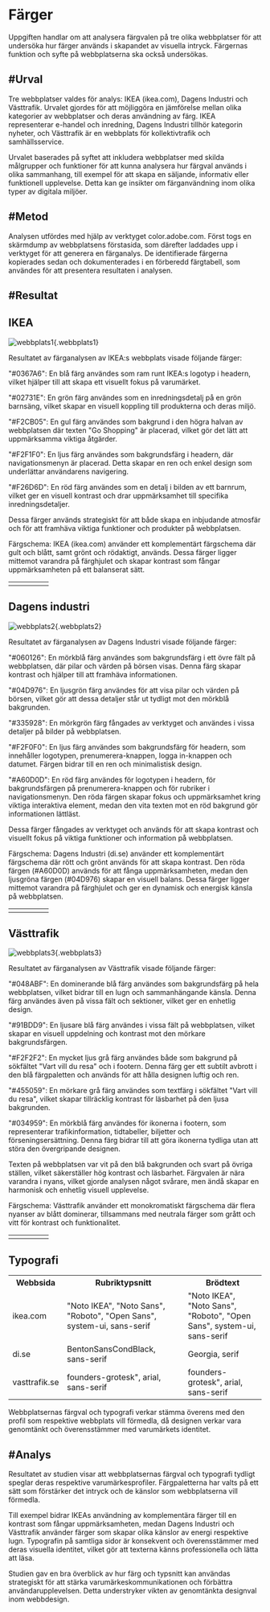 
Färger
=======================

Uppgiften handlar om att analysera färgvalen på tre olika webbplatser för att undersöka hur färger används i skapandet av visuella intryck. Färgernas funktion och syfte på webbplatserna ska också undersökas.

#Urval
-----------------------

Tre webbplatser valdes för analys: IKEA (ikea.com), Dagens Industri och Västtrafik. Urvalet gjordes för att möjliggöra en jämförelse mellan olika kategorier av webbplatser och deras användning av färg. IKEA representerar e-handel och inredning, Dagens Industri tillhör kategorin nyheter, och Västtrafik är en webbplats för kollektivtrafik och samhällsservice.

Urvalet baserades på syftet att inkludera webbplatser med skilda målgrupper och funktioner för att kunna analysera hur färgval används i olika sammanhang, till exempel för att skapa en säljande, informativ eller funktionell upplevelse. Detta kan ge insikter om färganvändning inom olika typer av digitala miljöer.

#Metod
-----------------------

Analysen utfördes med hjälp av verktyget color.adobe.com. Först togs en skärmdump av webbplatsens förstasida, som därefter laddades upp i verktyget för att generera en färganalys. De identifierade färgerna kopierades sedan och dokumenterades i en förberedd färgtabell, som användes för att presentera resultaten i analysen.

#Resultat
-----------------------

<h2 class="website-title">IKEA</h2>

![webbplats1](%assets_url%/img/webbplats1.png){.webbplats1}

Resultatet av färganalysen av IKEA:s webbplats visade följande färger:

"#0367A6": En blå färg användes som ram runt IKEA:s logotyp i headern, vilket hjälper till att skapa ett visuellt fokus på varumärket.

"#02731E": En grön färg användes som en inredningsdetalj på en grön barnsäng, vilket skapar en visuell koppling till produkterna och deras miljö.

"#F2CB05": En gul färg användes som bakgrund i den högra halvan av webbplatsen där texten "Go Shopping" är placerad, vilket gör det lätt att uppmärksamma viktiga åtgärder.

"#F2F1F0": En ljus färg användes som bakgrundsfärg i headern, där navigationsmenyn är placerad. Detta skapar en ren och enkel design som underlättar användarens navigering.

"#F26D6D": En röd färg användes som en detalj i bilden av ett barnrum, vilket ger en visuell kontrast och drar uppmärksamhet till specifika inredningsdetaljer.

Dessa färger används strategiskt för att både skapa en inbjudande atmosfär och för att framhäva viktiga funktioner och produkter på webbplatsen.

Färgschema: IKEA (ikea.com) använder ett komplementärt färgschema där gult och blått, samt grönt och rödaktigt, används. Dessa färger ligger mittemot varandra på färghjulet och skapar kontrast som fångar uppmärksamheten på ett balanserat sätt.

<table class="color-table">
  <tr>
    <td class="color-1"></td>
    <td class="color-2"></td>
    <td class="color-3"></td>
    <td class="color-4"></td>
    <td class="color-5"></td>
  </tr>
</table>

<h2 class="website-title">Dagens industri</h2>

![webbplats2](%assets_url%/img/webbplats2.png){.webbplats2}

Resultatet av färganalysen av Dagens Industri visade följande färger:

"#060126": En mörkblå färg användes som bakgrundsfärg i ett övre fält på webbplatsen, där pilar och värden på börsen visas. Denna färg skapar kontrast och hjälper till att framhäva informationen.

"#04D976": En ljusgrön färg användes för att visa pilar och värden på börsen, vilket gör att dessa detaljer står ut tydligt mot den mörkblå bakgrunden.

"#335928": En mörkgrön färg fångades av verktyget och användes i vissa detaljer på bilder på webbplatsen.

"#F2F0F0": En ljus färg användes som bakgrundsfärg för headern, som innehåller logotypen, prenumerera-knappen, logga in-knappen och datumet. Färgen bidrar till en ren och minimalistisk design.

"#A60D0D": En röd färg användes för logotypen i headern, för bakgrundsfärgen på prenumerera-knappen och för rubriker i navigationsmenyn. Den röda färgen skapar fokus och uppmärksamhet kring viktiga interaktiva element, medan den vita texten mot en röd bakgrund gör informationen lättläst.

Dessa färger fångades av verktyget och används för att skapa kontrast och visuellt fokus på viktiga funktioner och information på webbplatsen.

Färgschema: Dagens Industri (di.se) använder ett komplementärt färgschema där rött och grönt används för att skapa kontrast. Den röda färgen (#A60D0D) används för att fånga uppmärksamheten, medan den ljusgröna färgen (#04D976) skapar en visuell balans. Dessa färger ligger mittemot varandra på färghjulet och ger en dynamisk och energisk känsla på webbplatsen.


<table class="color-table">
  <tr>
    <td class="color-6"></td>
    <td class="color-7"></td>
    <td class="color-8"></td>
    <td class="color-9"></td>
    <td class="color-10"></td>
  </tr>
</table>

<h2 class="website-title">Västtrafik</h2>

![webbplats3](%assets_url%/img/webbplats3.png){.webbplats3}

Resultatet av färganalysen av Västtrafik visade följande färger:

"#048ABF": En dominerande blå färg användes som bakgrundsfärg på hela webbplatsen, vilket bidrar till en lugn och sammanhängande känsla. Denna färg användes även på vissa fält och sektioner, vilket ger en enhetlig design.

"#91BDD9": En ljusare blå färg användes i vissa fält på webbplatsen, vilket skapar en visuell uppdelning och kontrast mot den mörkare bakgrundsfärgen.

"#F2F2F2": En mycket ljus grå färg användes både som bakgrund på sökfältet "Vart vill du resa" och i footern. Denna färg ger ett subtilt avbrott i den blå färgpaletten och används för att hålla designen luftig och ren.

"#455059": En mörkare grå färg användes som textfärg i sökfältet "Vart vill du resa", vilket skapar tillräcklig kontrast för läsbarhet på den ljusa bakgrunden.

"#034959": En mörkblå färg användes för ikonerna i footern, som representerar trafikinformation, tidtabeller, biljetter och förseningsersättning. Denna färg bidrar till att göra ikonerna tydliga utan att störa den övergripande designen.

Texten på webbplatsen var vit på den blå bakgrunden och svart på övriga ställen, vilket säkerställer hög kontrast och läsbarhet. Färgvalen är nära varandra i nyans, vilket gjorde analysen något svårare, men ändå skapar en harmonisk och enhetlig visuell upplevelse.

Färgschema: Västtrafik använder ett monokromatiskt färgschema där flera nyanser av blått dominerar, tillsammans med neutrala färger som grått och vitt för kontrast och funktionalitet.

<table class="color-table">
  <tr>
    <td class="color-11"></td>
    <td class="color-12"></td>
    <td class="color-13"></td>
    <td class="color-14"></td>
    <td class="color-15"></td>
  </tr>
</table>

Typografi
-----------------------

<table class="typografi-table">
    <tr>
      <th>Webbsida</th>
      <th>Rubriktypsnitt</th>
      <th>Brödtext</th>
    </tr>
    <tr class="typ-1">
      <td>ikea.com</td>
      <td>"Noto IKEA", "Noto Sans", "Roboto", "Open Sans", system-ui, sans-serif</td>
      <td>"Noto IKEA", "Noto Sans", "Roboto", "Open Sans", system-ui, sans-serif</td>
    </tr>
    <tr class="typ-2">
      <td>di.se</td>
      <td>BentonSansCondBlack, sans-serif</td>
      <td>Georgia, serif</td>
    </tr>
    <tr class="typ-3">
      <td>vasttrafik.se</td>
      <td>founders-grotesk", arial, sans-serif</td>
      <td>founders-grotesk", arial, sans-serif</td>
    </tr>
</table>

Webbplatsernas färgval och typografi verkar stämma överens med den profil som respektive webbplats vill förmedla, då designen verkar vara genomtänkt och överensstämmer med varumärkets identitet.

#Analys
-----------------------

Resultatet av studien visar att webbplatsernas färgval och typografi tydligt speglar deras respektive varumärkesprofiler. Färgpaletterna har valts på ett sätt som förstärker det intryck och de känslor som webbplatserna vill förmedla. 

Till exempel bidrar IKEAs användning av komplementära färger till en kontrast som fångar uppmärksamheten, medan Dagens Industri och Västtrafik använder färger som skapar olika känslor av energi respektive lugn. Typografin på samtliga sidor är konsekvent och överensstämmer med deras visuella identitet, vilket gör att texterna känns professionella och lätta att läsa. 

Studien gav en bra överblick av hur färg och typsnitt kan användas strategiskt för att stärka varumärkeskommunikationen och förbättra användarupplevelsen. Detta understryker vikten av genomtänkta designval inom webbdesign.
